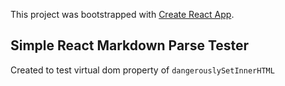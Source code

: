 This project was bootstrapped with [Create React App](https://github.com/facebook/create-react-app).

## Simple React Markdown Parse Tester

Created to test virtual dom property of `dangerouslySetInnerHTML`
